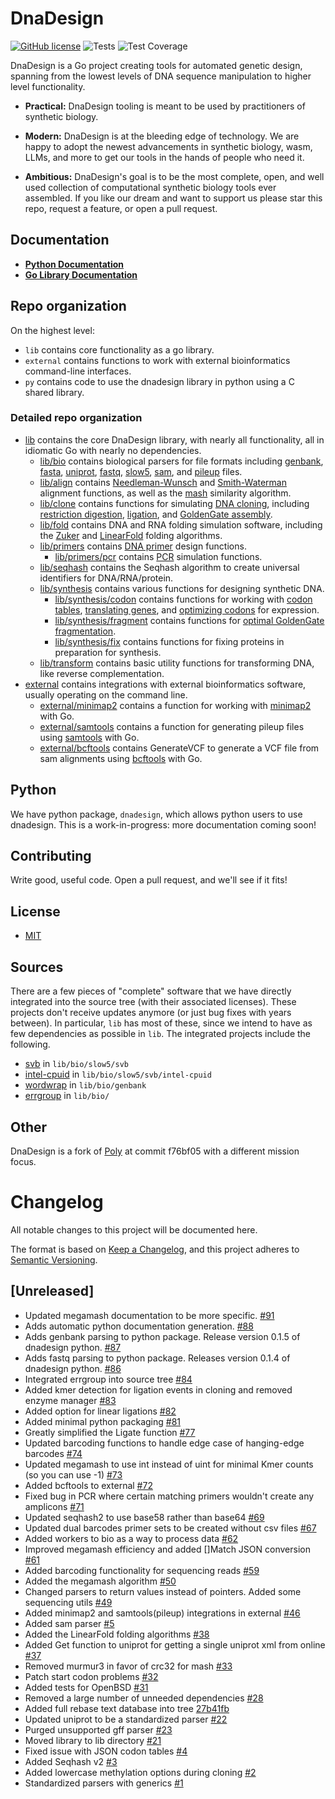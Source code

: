 # DnaDesign

[![GitHub license](https://img.shields.io/badge/license-MIT-blue.svg)](https://github.com/koeng101/dnadesign/blob/main/LICENSE) 
![Tests](https://github.com/koeng101/dnadesign/workflows/Test/badge.svg)
![Test Coverage](https://img.shields.io/endpoint?url=https://gist.githubusercontent.com/koeng101/e8462880f920d70b182d5df3617b30f5/raw/coverage.json)

DnaDesign is a Go project creating tools for automated genetic design, spanning from the lowest levels of DNA sequence manipulation to higher level functionality.

* **Practical:** DnaDesign tooling is meant to be used by practitioners of synthetic biology.

* **Modern:** DnaDesign is at the bleeding edge of technology. We are happy to adopt the newest advancements in synthetic biology, wasm, LLMs, and more to get our tools in the hands of people who need it.

* **Ambitious:** DnaDesign's goal is to be the most complete, open, and well used collection of computational synthetic biology tools ever assembled. If you like our dream and want to support us please star this repo, request a feature, or open a pull request.

## Documentation

* **[Python Documentation](https://py.dnadesign.bio)**
* **[Go Library Documentation](https://pkg.go.dev/github.com/koeng101/dnadesign)**

## Repo organization

On the highest level:
* `lib` contains core functionality as a go library.
* `external` contains functions to work with external bioinformatics command-line interfaces.
* `py` contains code to use the dnadesign library in python using a C shared library.

### Detailed repo organization

* [lib](https://pkg.go.dev/github.com/koeng101/dnadesign/lib) contains the core DnaDesign library, with nearly all functionality, all in idiomatic Go with nearly no dependencies.
    * [lib/bio](https://pkg.go.dev/github.com/koeng101/dnadesign/lib/bio) contains biological parsers for file formats including [genbank](https://github.com/Koeng101/dnadesign/blob/main/lib/bio/genbank/genbank.go), [fasta](https://github.com/Koeng101/dnadesign/blob/main/lib/bio/fasta/fasta.go), [uniprot](https://github.com/Koeng101/dnadesign/blob/main/lib/bio/uniprot/uniprot.go), [fastq](https://github.com/Koeng101/dnadesign/blob/main/lib/bio/fastq/fastq.go), [slow5](https://github.com/Koeng101/dnadesign/blob/main/lib/bio/slow5/slow5.go), [sam](https://github.com/Koeng101/dnadesign/blob/main/lib/bio/sam/sam.go), and [pileup](https://github.com/Koeng101/dnadesign/blob/main/lib/bio/pileup/pileup.go) files.
    * [lib/align](https://pkg.go.dev/github.com/koeng101/dnadesign/lib/align) contains [Needleman-Wunsch](https://en.wikipedia.org/wiki/Needleman%E2%80%93Wunsch_algorithm) and [Smith-Waterman](https://en.wikipedia.org/wiki/Smith%E2%80%93Waterman_algorithm) alignment functions, as well as the [mash](https://doi.org/10.1186/s13059-016-0997-x) similarity algorithm.
    * [lib/clone](https://pkg.go.dev/github.com/koeng101/dnadesign/lib/clone) contains functions for simulating [DNA cloning](https://en.wikipedia.org/wiki/Molecular_cloning), including [restriction digestion](https://www.neb.com/en-us/applications/cloning-and-synthetic-biology/dna-preparation/restriction-enzyme-digestion), [ligation](https://en.wikipedia.org/wiki/Ligation_(molecular_biology)), and [GoldenGate assembly](https://en.wikipedia.org/wiki/Golden_Gate_Cloning).
    * [lib/fold](https://pkg.go.dev/github.com/koeng101/dnadesign/lib/fold) contains DNA and RNA folding simulation software, including the [Zuker](https://doi.org/10.1093/nar/9.1.133) and [LinearFold](https://doi.org/10.1093/bioinformatics/btz375) folding algorithms.
    * [lib/primers](https://pkg.go.dev/github.com/koeng101/dnadesign/lib/primers) contains [DNA primer](https://www.nature.com/scitable/definition/primer-305/) design functions.
        * [lib/primers/pcr](https://pkg.go.dev/github.com/koeng101/dnadesign/lib/primers/pcr) contains [PCR](https://www.ncbi.nlm.nih.gov/probe/docs/techpcr/) simulation functions.
    * [lib/seqhash](https://pkg.go.dev/github.com/koeng101/dnadesign/lib/seqhash) contains the Seqhash algorithm to create universal identifiers for DNA/RNA/protein.
    * [lib/synthesis](https://pkg.go.dev/github.com/koeng101/dnadesign/lib/synthesis) contains various functions for designing synthetic DNA.
        * [lib/synthesis/codon](https://pkg.go.dev/github.com/koeng101/dnadesign/lib/synthesis/codon) contains functions for working with [codon tables](https://en.wikipedia.org/wiki/DNA_and_RNA_codon_tables), [translating genes](https://en.wikipedia.org/wiki/Translation_(biology)), and [optimizing codons](https://doi.org/10.1073/pnas.0909910107) for expression.
        * [lib/synthesis/fragment](https://pkg.go.dev/github.com/koeng101/dnadesign/lib/synthesis/fragment) contains functions for [optimal GoldenGate fragmentation](https://doi.org/10.1371/journal.pone.0238592).
        * [lib/synthesis/fix](https://pkg.go.dev/github.com/koeng101/dnadesign/lib/synthesis/fix) contains functions for fixing proteins in preparation for synthesis.
    * [lib/transform](https://pkg.go.dev/github.com/koeng101/dnadesign/lib/transform) contains basic utility functions for transforming DNA, like reverse complementation.
* [external](https://pkg.go.dev/github.com/koeng101/dnadesign/external) contains integrations with external bioinformatics software, usually operating on the command line.
    * [external/minimap2](https://pkg.go.dev/github.com/koeng101/dnadesign/external/minimap2) contains a function for working with [minimap2](https://github.com/lh3/minimap2) with Go.
    * [external/samtools](https://pkg.go.dev/github.com/koeng101/dnadesign/external/samtools) contains a function for generating pileup files using [samtools](https://github.com/samtools/samtools) with Go.
    * [external/bcftools](https://pkg.go.dev/github.com/koeng101/dnadesign/external/bcftools) contains GenerateVCF to generate a VCF file from sam alignments using [bcftools](https://samtools.github.io/bcftools/) with Go.

## Python

We have python package, `dnadesign`, which allows python users to use dnadesign. This is a work-in-progress: more documentation coming soon!

## Contributing

Write good, useful code. Open a pull request, and we'll see if it fits!

## License

* [MIT](LICENSE)

## Sources

There are a few pieces of "complete" software that we have directly integrated into the source tree (with their associated licenses). These projects don't receive updates anymore (or just bug fixes with years between). In particular, `lib` has most of these, since we intend to have as few dependencies as possible in `lib`. The integrated projects include the following.
- [svb](https://github.com/rleiwang/svb) in `lib/bio/slow5/svb`
- [intel-cpuid](https://github.com/aregm/cpuid) in `lib/bio/slow5/svb/intel-cpuid`
- [wordwrap](https://github.com/mitchellh/go-wordwrap) in `lib/bio/genbank`
- [errgroup](https://cs.opensource.google/go/x/sync/+/master:errgroup/) in `lib/bio/`

## Other

DnaDesign is a fork of [Poly](https://github.com/TimothyStiles/poly) at commit f76bf05 with a different mission focus. 

# Changelog

All notable changes to this project will be documented here.

The format is based on [Keep a Changelog](https://keepachangelog.com/en/1.0.0/),
and this project adheres to [Semantic Versioning](https://semver.org/spec/v2.0.0.html).

## [Unreleased]
- Updated megamash documentation to be more specific. [#91](https://github.com/Koeng101/dnadesign/pull/91)
- Adds automatic python documentation generation. [#88](https://github.com/Koeng101/dnadesign/pull/88)
- Adds genbank parsing to python package. Release version 0.1.5 of dnadesign python. [#87](https://github.com/Koeng101/dnadesign/pull/87)
- Adds fastq parsing to python package. Releases version 0.1.4 of dnadesign python. [#86](https://github.com/Koeng101/dnadesign/pull/86)
- Integrated errgroup into source tree [#84](https://github.com/Koeng101/dnadesign/pull/84)
- Added kmer detection for ligation events in cloning and removed enzyme manager [#83](https://github.com/Koeng101/dnadesign/pull/83)
- Added option for linear ligations [#82](https://github.com/Koeng101/dnadesign/pull/82)
- Added minimal python packaging [#81](https://github.com/Koeng101/dnadesign/pull/81)
- Greatly simplified the Ligate function [#77](https://github.com/Koeng101/dnadesign/pull/77)
- Updated barcoding functions to handle edge case of hanging-edge barcodes [#74](https://github.com/Koeng101/dnadesign/pull/74)
- Updated megamash to use int instead of uint for minimal Kmer counts (so you can use -1) [#73](https://github.com/Koeng101/dnadesign/pull/73)
- Added bcftools to external [#72](https://github.com/Koeng101/dnadesign/pull/72)
- Fixed bug in PCR where certain matching primers wouldn't create any amplicons [#71](https://github.com/Koeng101/dnadesign/pull/71)
- Updated seqhash2 to use base58 rather than base64 [#69](https://github.com/Koeng101/dnadesign/pull/69)
- Updated dual barcodes primer sets to be created without csv files [#67](https://github.com/Koeng101/dnadesign/pull/67)
- Added workers to bio as a way to process data [#62](https://github.com/Koeng101/dnadesign/pull/62)
- Improved megamash efficiency and added []Match JSON conversion [#61](https://github.com/Koeng101/dnadesign/pull/61)
- Added barcoding functionality for sequencing reads [#59](https://github.com/Koeng101/dnadesign/pull/59)
- Added the megamash algorithm [#50](https://github.com/Koeng101/dnadesign/pull/50)
- Changed parsers to return values instead of pointers. Added some sequencing utils [#49](https://github.com/Koeng101/dnadesign/pull/49)
- Added minimap2 and samtools(pileup) integrations in external [#46](https://github.com/Koeng101/dnadesign/pull/46)
- Added sam parser [#5](https://github.com/Koeng101/dnadesign/pull/5)
- Added the LinearFold folding algorithms [#38](https://github.com/Koeng101/dnadesign/pull/38)
- Added Get function to uniprot for getting a single uniprot xml from online [#37](https://github.com/Koeng101/dnadesign/pull/37)
- Removed murmur3 in favor of crc32 for mash [#33](https://github.com/Koeng101/dnadesign/pull/33)
- Patch start codon problems [#32](https://github.com/Koeng101/dnadesign/pull/32)
- Added tests for OpenBSD [#31](https://github.com/Koeng101/dnadesign/pull/31)
- Removed a large number of unneeded dependencies [#28](https://github.com/Koeng101/dnadesign/pull/28)
- Added full rebase text database into tree [27b41fb](https://github.com/Koeng101/dnadesign/commit/27b41fb4fdb849d569278c965849e6f28fb2a7f6)
- Updated uniprot to be a standardized parser [#22](https://github.com/Koeng101/dnadesign/pull/22)
- Purged unsupported gff parser [#23](https://github.com/Koeng101/dnadesign/pull/23)
- Moved library to lib directory [#21](https://github.com/Koeng101/dnadesign/pull/21)
- Fixed issue with JSON codon tables [#4](https://github.com/Koeng101/dnadesign/pull/4)
- Added Seqhash v2 [#3](https://github.com/Koeng101/dnadesign/pull/3)
- Added lowercase methylation options during cloning [#2](https://github.com/Koeng101/dnadesign/pull/2)
- Standardized parsers with generics [#1](https://github.com/Koeng101/dnadesign/pull/1)

